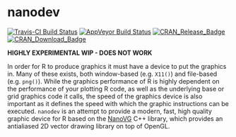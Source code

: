 <!-- README.md is generated from README.Rmd. Please edit that file -->
nanodev
=======

[![Travis-CI Build Status](https://travis-ci.org/thomasp85/nanodev.svg?branch=master)](https://travis-ci.org/thomasp85/nanodev) [![AppVeyor Build Status](https://ci.appveyor.com/api/projects/status/github/thomasp85/nanodev?branch=master&svg=true)](https://ci.appveyor.com/project/thomasp85/nanodev) [![CRAN\_Release\_Badge](http://www.r-pkg.org/badges/version-ago/nanodev)](https://CRAN.R-project.org/package=nanodev) [![CRAN\_Download\_Badge](http://cranlogs.r-pkg.org/badges/nanodev)](https://CRAN.R-project.org/package=nanodev)

**HIGHLY EXPERIMENTAL WIP - DOES NOT WORK**

In order for R to produce graphics it must have a device to put the graphics in. Many of these exists, both window-based (e.g. `X11()`) and file-based (e.g. `png()`). While the graphics performance of R is highly dependent on the performance of your plotting R code, as well as the underlying base or grid graphics code it calls, the speed of the graphics device is also important as it defines the speed with which the graphic instructions can be executed. `nanodev` is an attempt to provide a modern, fast, high quality graphic device for R based on the [NanoVG](https://github.com/memononen/nanovg) C++ library, which provides an antialiased 2D vector drawing library on top of OpenGL.
